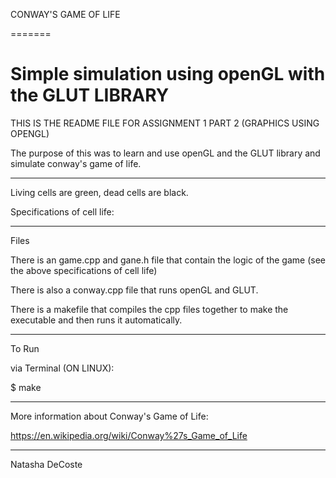 CONWAY'S GAME OF LIFE


=======


# Simple simulation using openGL with the GLUT LIBRARY

THIS IS THE README FILE FOR ASSIGNMENT 1 PART 2 (GRAPHICS USING OPENGL)

The purpose of this was to learn and use openGL and the GLUT library and simulate conway's game of life. 



********************************

Living cells are green, dead cells are black. 

Specifications of cell life:




**********************************

Files

There is an game.cpp and gane.h file that contain the logic of the game (see the above specifications of cell life)

There is also a conway.cpp file that runs openGL and GLUT.

There is a makefile that compiles the cpp files together to make the executable and then runs it automatically.


**********************************

To Run

via Terminal (ON LINUX):


$ make



***********************************

More information about Conway's Game of Life:

https://en.wikipedia.org/wiki/Conway%27s_Game_of_Life


***********************************

Natasha DeCoste
